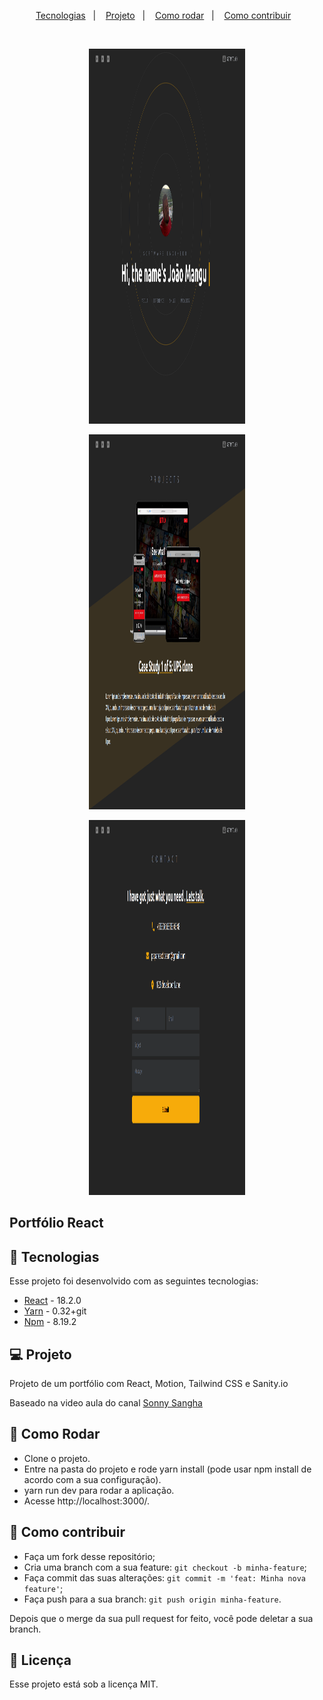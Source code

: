 <p align="center">
  <a href="#-tecnologias">Tecnologias</a>&nbsp;&nbsp;&nbsp;|&nbsp;&nbsp;&nbsp;
  <a href="#-projeto">Projeto</a>&nbsp;&nbsp;&nbsp;|&nbsp;&nbsp;&nbsp;
  <a href="#-como-rodar">Como rodar</a>&nbsp;&nbsp;&nbsp;|&nbsp;&nbsp;&nbsp;
  <a href="#-como-contribuir">Como contribuir</a>&nbsp;&nbsp;&nbsp;
  </p>

<br>

<p align="center">
  <img alt="gostack" src=".github/front1.PNG" width="250" height="600">
</p>

<p width="450" height="800" align="center">
  <img alt="gostack" src=".github/front2.PNG" width="250" height="600">
</p>

<p width="450" height="800" align="center">
  <img alt="gostack" src=".github/front3.PNG" width="250" height="600">
</p>

## Portfólio React

## 🚀 Tecnologias

Esse projeto foi desenvolvido com as seguintes tecnologias:

- [React](https://pt-br.reactjs.org/) - 18.2.0
- [Yarn](https://yarnpkg.com/) - 0.32+git
- [Npm](https://www.npmjs.com/) - 8.19.2


## 💻 Projeto

Projeto de um portfólio com React, Motion, Tailwind CSS e Sanity.io

Baseado na video aula do canal [Sonny Sangha](https://www.youtube.com/watch?v=urgi2iz9P6U)


## 🚀 Como Rodar

- Clone o projeto.
- Entre na pasta do projeto e rode yarn install (pode usar npm install de acordo com a sua configuração).
- yarn run dev para rodar a aplicação.
- Acesse http://localhost:3000/.


## 🤔 Como contribuir

- Faça um fork desse repositório;
- Cria uma branch com a sua feature: `git checkout -b minha-feature`;
- Faça commit das suas alterações: `git commit -m 'feat: Minha nova feature'`;
- Faça push para a sua branch: `git push origin minha-feature`.

Depois que o merge da sua pull request for feito, você pode deletar a sua branch.

## 📝 Licença

Esse projeto está sob a licença MIT.
